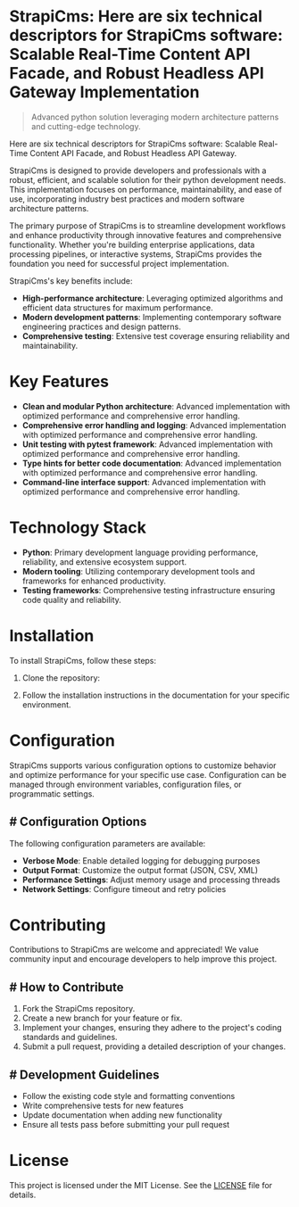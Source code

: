 <!-- fallback_StrapiCms_20251001195305_82589 -->

# StrapiCms: Here are six technical descriptors for StrapiCms software: Scalable Real-Time Content API Facade, and Robust Headless API Gateway Implementation
> Advanced python solution leveraging modern architecture patterns and cutting-edge technology.

Here are six technical descriptors for StrapiCms software: Scalable Real-Time Content API Facade, and Robust Headless API Gateway.

StrapiCms is designed to provide developers and professionals with a robust, efficient, and scalable solution for their python development needs. This implementation focuses on performance, maintainability, and ease of use, incorporating industry best practices and modern software architecture patterns.

The primary purpose of StrapiCms is to streamline development workflows and enhance productivity through innovative features and comprehensive functionality. Whether you're building enterprise applications, data processing pipelines, or interactive systems, StrapiCms provides the foundation you need for successful project implementation.

StrapiCms's key benefits include:

* **High-performance architecture**: Leveraging optimized algorithms and efficient data structures for maximum performance.
* **Modern development patterns**: Implementing contemporary software engineering practices and design patterns.
* **Comprehensive testing**: Extensive test coverage ensuring reliability and maintainability.

# Key Features

* **Clean and modular Python architecture**: Advanced implementation with optimized performance and comprehensive error handling.
* **Comprehensive error handling and logging**: Advanced implementation with optimized performance and comprehensive error handling.
* **Unit testing with pytest framework**: Advanced implementation with optimized performance and comprehensive error handling.
* **Type hints for better code documentation**: Advanced implementation with optimized performance and comprehensive error handling.
* **Command-line interface support**: Advanced implementation with optimized performance and comprehensive error handling.

# Technology Stack

* **Python**: Primary development language providing performance, reliability, and extensive ecosystem support.
* **Modern tooling**: Utilizing contemporary development tools and frameworks for enhanced productivity.
* **Testing frameworks**: Comprehensive testing infrastructure ensuring code quality and reliability.

# Installation

To install StrapiCms, follow these steps:

1. Clone the repository:


2. Follow the installation instructions in the documentation for your specific environment.

# Configuration

StrapiCms supports various configuration options to customize behavior and optimize performance for your specific use case. Configuration can be managed through environment variables, configuration files, or programmatic settings.

## # Configuration Options

The following configuration parameters are available:

* **Verbose Mode**: Enable detailed logging for debugging purposes
* **Output Format**: Customize the output format (JSON, CSV, XML)
* **Performance Settings**: Adjust memory usage and processing threads
* **Network Settings**: Configure timeout and retry policies

# Contributing

Contributions to StrapiCms are welcome and appreciated! We value community input and encourage developers to help improve this project.

## # How to Contribute

1. Fork the StrapiCms repository.
2. Create a new branch for your feature or fix.
3. Implement your changes, ensuring they adhere to the project's coding standards and guidelines.
4. Submit a pull request, providing a detailed description of your changes.

## # Development Guidelines

* Follow the existing code style and formatting conventions
* Write comprehensive tests for new features
* Update documentation when adding new functionality
* Ensure all tests pass before submitting your pull request

# License

This project is licensed under the MIT License. See the [LICENSE](https://github.com/Willysc10/StrapiCms/blob/main/LICENSE) file for details.
